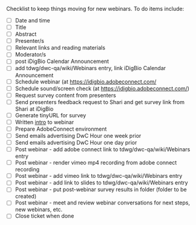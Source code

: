 <!---
Instructions:
Add an "x" between the brackets to mark a task as complete.
-->
Checklist to keep things moving for new webinars. To do items include:


- [ ] Date and time
- [ ] Title
- [ ] Abstract
- [ ] Presenter/s
- [ ] Relevant links and reading materials
- [ ] Moderator/s
- [ ] post iDigBio Calendar Announcement
- [ ] add tdwg/dwc-qa/wiki/Webinars entry, link iDigBio Calendar Announcement
- [ ] Schedule webinar (at https://idigbio.adobeconnect.com/
- [ ] Schedule sound/screen check (at https://idigbio.adobeconnect.com/)
- [ ] Request survey content from presenters
- [ ] Send presenters feedback request to Shari and get survey link from Shari at iDigBio
- [ ] Generate tinyURL for survey
- [ ] Written [intro](https://github.com/VertNet/dwc-qa-manage/wiki/Webinar-Preparation-Checklist#example-webinar-introduction-script) to webinar
- [ ] Prepare AdobeConnect environment
- [ ] Send emails advertising DwC Hour one week prior
- [ ] Send emails advertising DwC Hour one day prior
- [ ] Post webinar - add adobe connect link to tdwg/dwc-qa/wiki/Webinars entry
- [ ] Post webinar - render vimeo mp4 recording from adobe connect recording
- [ ] Post webinar - add vimeo link to tdwg/dwc-qa/wiki/Webinars entry
- [ ] Post webinar - add link to slides to tdwg/dwc-qa/wiki/Webinars entry
- [ ] Post webinar - put post-webinar survey results in folder (folder to be created)
- [ ] Post webinar - meet and review webinar conversations for next steps, new webinars, etc.
- [ ] Close ticket when done
